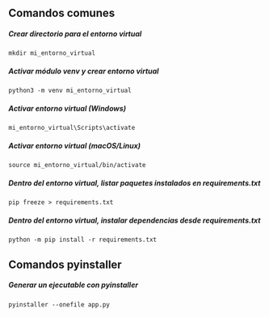 
## Comandos comunes
##### Crear directorio para el entorno virtual
```shell
mkdir mi_entorno_virtual
```

##### Activar módulo venv y crear entorno virtual
```shell
python3 -m venv mi_entorno_virtual
```

##### Activar entorno virtual (Windows)
```shell
mi_entorno_virtual\Scripts\activate
```

##### Activar entorno virtual (macOS/Linux)
```shell
source mi_entorno_virtual/bin/activate
```

##### Dentro del entorno virtual, listar paquetes instalados en requirements.txt
```shell
pip freeze > requirements.txt
```

##### Dentro del entorno virtual, instalar dependencias desde requirements.txt
```shell
python -m pip install -r requirements.txt
```

## Comandos pyinstaller

##### Generar un ejecutable con pyinstaller
```shell
pyinstaller --onefile app.py
```


